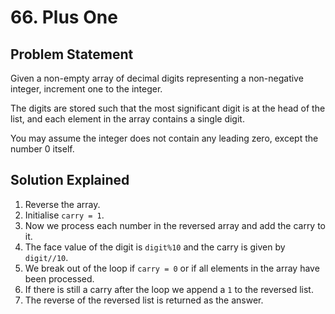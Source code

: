 # 66. Plus One

## Problem Statement

Given a non-empty array of decimal digits representing a non-negative integer, increment one to the integer.

The digits are stored such that the most significant digit is at the head of the list, and each element in the array contains a single digit.

You may assume the integer does not contain any leading zero, except the number 0 itself.

## Solution Explained

1. Reverse the array.
2. Initialise `carry = 1`.
3. Now we process each number in the reversed array and add the carry to it.
4. The face value of the digit is `digit%10` and the carry is given by `digit//10`.
5. We break out of the loop if `carry = 0` or if all elements in the array have been processed.
6. If there is still a carry after the loop we append a `1` to the reversed list.
7. The reverse of the reversed list is returned as the answer.
